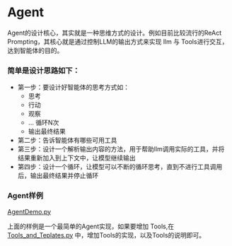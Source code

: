 # Agent

Agent的设计核心，其实就是一种思维方式的设计。例如目前比较流行的ReAct Prompting，其核心就是通过控制LLM的输出方式来实现 llm 与 Tools进行交互，达到智能体的目的。

### 简单是设计思路如下：
- 第一步：要设计好智能体的思考方式如：
    - 思考
    - 行动
    - 观察
    - ... 循环N次
    - 输出最终结果
- 第二步：告诉智能体有哪些可用工具
- 第三步：设计一个解析输出内容的方法，用于帮助llm调用实际的工具，并将结果重新加入到上下文中，让模型继续输出
- 第四步：设计一个循环，让模型可以不断的循环思考，直到不进行工具调用后，输出最终结果并停止循环


### Agent样例

[AgentDemo.py](./AgentDemo.py)

上面的样例是一个最简单的Agent实现，如果要增加 Tools,在[Tools_and_Teplates.py](./Tools_and_Teplates.py) 中，增加Tools的实现，以及Tools的说明即可。